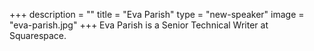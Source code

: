 +++
description = ""
title = "Eva Parish"
type = "new-speaker"
image = "eva-parish.jpg"
+++
Eva Parish is a Senior Technical Writer at Squarespace.